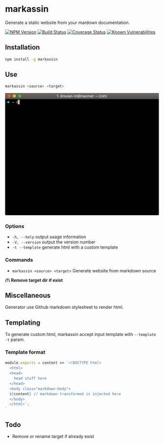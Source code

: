 # markassin

Generate a static website from your mardown documentation.

[![NPM Version](https://img.shields.io/npm/v/markassin.svg)](https://www.npmjs.com/package/markassin)
[![Build Status](https://travis-ci.org/drouian-m/markassin.svg?branch=master)](https://travis-ci.org/drouian-m/markassin)
[![Coverage Status](https://coveralls.io/repos/github/drouian-m/markassin/badge.svg?branch=master)](https://coveralls.io/github/drouian-m/markassin?branch=master)
[![Known Vulnerabilities](https://snyk.io/test/github/drouian-m/markassin/badge.svg?targetFile=package.json)](https://snyk.io/test/github/drouian-m/markassin?targetFile=package.json)

## Installation

```bash
npm install -g markassin
```

## Use

```bash
markassin <source> <target>
```
![example](./example/example.gif)

### Options

* `-h, --help` output usage information
* `-V, --version` output the version number
* `-t --template` generate html with a custom template

### Commands

* `markassin <source> <target>`  Generate website from markdown source

**/!\ Remove target dir if exist**

## Miscellaneous

Generator use Github markdown stylesheet to render html.

## Templating

To generate custom html, markassin accept input template with `--template -t` param.

### Template format

```js
module.exports = content => `<!DOCTYPE html>
  <html>
  <head>
    head stuff here
  </head>
  <body class="markdown-body">
  ${content} // markdown transformed is injected here
  </body>
  </html>`;
`
```

## Todo
 - Remove or rename target if already exist